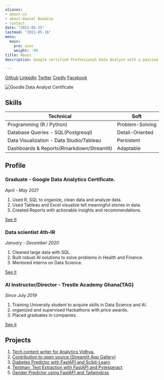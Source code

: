 ```yaml
---
aliases:
- about-us
- about-Daniel Boadzie
- contact
date: "2021-05-15"
lastmod: "2021-05-16"
menu:
  main:
    pre: user
    weight: -90
title: About
description: Google certified Professional Data Analyst with a passion for data and discovering insights that inform decisions. I am also experienced in machine learning(supervised and unsupervised algorithms) and use data visualization to present results. I use SQL, R, Python, Google Data Studio/Tableau for my data projects.

---
```


[Github](https://github.com/Boadzie)
[LinkedIn](https://www.linkedin.com/in/daniel-boadzie-5ab68213a/)
[Twitter](https://twitter.com/boadzie)
[Credly](https://www.credly.com/users/daniel-boadzie/badges)
[Facebook](https://web.facebook.com/profile.php?id=100006259099181&_rdc=1&_rdr)


![Goodle Data Analyst Certificate](https://images.credly.com/size/340x340/images/75a78e9d-9a9b-4b62-906d-8a48017e2afe/Google_Certs_DA.png)


## Skills

Technical                                        | Soft
-------------------------------------------------|--------------------------
 Programming (R / Python)                        | Problem-Solving 
 Database Queries - SQL(Postgresql)              | Detail-Oriented
 Data Visualization - Data Studio/Tableau        | Persistent
 Dashboards & Reports(Rmarkdown/Streamlit)       | Adaptable
 
 
## Profile

### **Graduate - Google Data Analytics Certificate.**
_April - May 2021_

1. Used R, SQL to organize, clean data and analyze data.
2. Used Tableau and Excel visualize
tell meaningful stories in data.
3. Created Reports with actionable insights and recommendations.

[See It](https://coursera.org/share/33b0edc7b4dfb09036d7c7d91dae84d6)


### **Data scientist 4th-IR**
_January - December 2020_

1. Cleaned large data with SQL. 
2. Built robust AI solutions to solve problems in Health and Finance.
3. Mentored interns on Data Science.

[See it](https://www.4th-ir.com/)


### **AI Instructor/Director - Trestle Academy Ghana(TAG)**
_Since July 2019_

1. Training University student to acquire skills in Data Science and AI.
2. organized and supervised Hackathons with price awards.
3. Placed graduates in companies.


[See it](https://www.trestleacademy.club/)


 ## Projects
 
 1. [Tech content writer for Analytics Vidhya.](https://medium.com/analytics-vidhya/streamlit-the-awesome-new-way-to-deploy-data-science-machine-learning-apps-6929737b7a68)
 2. [Contribution to open source (Streamlit App Gallery)](https://awesome-streamlit.org/)
 3. [Diabetes Predictor with FastAPI and Scikit-Learn](https://boadziedaniel.medium.com/diabetes-predictor-with-fastapi-and-scikit-learn-902b83f5cfaf)
 4. [Textman; Text Extraction with FastAPI and Pytesseract](https://boadziedaniel.medium.com/textman-text-extraction-with-fastapi-and-pytesseract-43e0a923c1a3)
 5. [Gender Predictor using FastAPI and Tailwindcss](https://medium.com/analytics-vidhya/gender-predictor-using-fastapi-and-tailwindcss-623e0965e6ed)